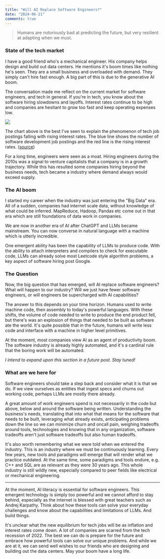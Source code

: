 ```yaml
---
title: "Will AI Replace Software Engineers?"
date: "2024-06-21"
comments: true
---
```


> Humans are notoriously bad at predicting the future, but very resilient at adapting when we must.

### State of the tech market

I have a good friend who's a mechanical engineer. His company helps design and build out data centers. He mentions it's boom times like nothing he's seen. They are a small business and overloaded with demand. They simply can't hire fast enough. A big part of this is due to the generative AI boom.

The conversation made me reflect on the current market for software engineers, and tech in general. If you're in tech, you know about the software hiring slowdowns and layoffs. Interest rates continue to be high and companies are hesitant to grow too fast and keep operating expenses low.

![](https://substack-post-media.s3.amazonaws.com/public/images/4ef012c3-8e2c-4b81-bd43-e8a70b173f08_2620x888.png)

The chart above is the best I've seen to explain the phenomenon of tech job postings falling with rising interest rates. The blue line shows the number of software development job postings and the red line is the rising interest rates. ([source](https://matt.sh/panic-at-the-job-market))

For a long time, engineers were seen as a moat. Hiring engineers during the 2010s was a signal to venture capitalists that a company is in a growth trajectory. While this has resulted some companies hiring beyond the business needs, tech became a industry where demand always would exceed supply.

### The AI boom

I started my career when the industry was just entering the "Big Data" era. All of a sudden, companies had internet scale data, without knowledge of what could be inferred. MapReduce, Hadoop, Pandas etc come out in that era which are still foundations of data work in companies.

We are now in another era of AI after ChatGPT and LLMs became mainstream. You can now converse in natural language with a machine which is utterly incredible.

One emergent ability has been the capability of LLMs to produce code. With the ability to attach interpreters and compilers to check for executable code, LLMs can already solve most Leetcode style algorithm problems, a key aspect of software hiring post Google.

### The Question

Now, the big question that has emerged, will AI replace software engineers? What will happen to our industry? Will we just have fewer software engineers, or will engineers be supercharged with AI capabilities?

The answer to this depends on your time horizon. Humans used to write machine code, then assembly to today's powerful languages. With these shifts, the volume of code needed to write to produce the end product fell, but there's was an explosion of things that needed to be built as software ate the world. It's quite possible that in the future, humans will write less code and interface with a machine in higher level primitives.

At the moment, most companies view AI as an agent of productivity boom. The software industry is already highly automated, and it's a cardinal rule that the boring work will be automated.

*I intend to expand upon this section in a future post. Stay tuned!*

### What are we here for

Software engineers should take a step back and consider what it is that we do. If we view ourselves as entities that ingest specs and churns out working code, perhaps LLMs are mostly there already.

A great amount of work engineers spend is not necessarily in the code but above, below and around the software being written. Understanding the business's needs, translating that into what that means for the software that needs to be built, leveraging what already exists, anticipating problems down the line so we can minimize churn and oncall pain, weighing tradeoffs around tools, technologies and knowing that in any organization, software tradeoffs aren't just software tradeoffs but also human tradeoffs.

It's also worth remembering what we were told when we entered the industry. This is an industry where we must be continuously learning. Every few years, new tools and paradigms will emerge that will render what we practice outdated. At the same time, some paradigms and tools endure, e.g. C++ and SQL are as relevant as they were 30 years ago. This whole industry is still wildly new, especially compared to peer fields like electrical or mechanical engineering.

---

At the moment, AI literacy is essential for software engineers. This emergent technology is simply too powerful and we cannot afford to stay behind, especially as the internet is blessed with great teachers such as Andrej Karpathy. Think about how these tools can solve your everyday challenges and know about the capabilities and limitations of LLMs. And build things.

It's unclear what the new equilibrium for tech jobs will be as inflation and interest rates come down. A lot of companies are scarred from the tech recession of 2022. The best we can do is prepare for the future and embrace how powerful tools can solve our unique problems. And while we are at it, we can send well wishes to our friends who are designing and building out the data centers. May your boom have a long life.